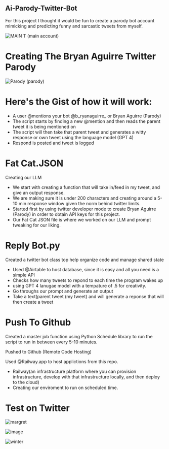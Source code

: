 ## Ai-Parody-Twitter-Bot
For this project I thought it would be fun to create a parody bot account mimicking and predicting funny and sarcastic tweets from myself.


![MAIN T](https://github.com/user-attachments/assets/a1867344-08ce-4e19-9b0a-200180df7fd4)  (main account)
# Creating The Bryan Aguirre Twitter Parody

![Parody](https://github.com/user-attachments/assets/49bf57bd-0c8c-4ec7-8454-fa9a32597577)  (parody)



# Here's the Gist of how it will work:
 - A user @mentions your bot @b_ryanaguirre_ or Bryan Aguirre (Parody)
 - The script starts by finding a new @mention and then reads the parent tweet it is being mentioned on
 - The script will then take that parent tweet and generates a witty response or own tweet using the language model (GPT 4)
 - Respond is posted and tweet is logged


 # Fat Cat.JSON
 Creating our LLM
 - We start with creating a function that will take in/feed in my tweet, and give an output response.
 - We are making sure it is under 200 characters and creating around a 5-10 min response window given the norm behind twitter limits.
 - Started first by using twitter developer mode to create Bryan Aguirre (Parody) in order to obtain API keys for this project.
 - Our Fat Cat JSON file is where we worked on our LLM and prompt tweaking for our liking. 

# Reply Bot.py
 Created a twitter bot class top help organize code and manage shared state
   - Used @Airtable to host database, since it is easy and all you need is a simple API 
   - Checks how many tweets to repond to each time the program wakes up
   - using GPT 4 lanugae model with a tempature of .5 for creativity.
   - Go throughs our prompt and generate an output
   - Take a text(parent tweet (my tweet) and will generate a reponse that will then create a tweet


# Push To Github
Created a master job function using Python Schedule library to run the script to run in between every 5-10 minutes. 

Pushed to Github (Remote Code Hosting)

Used @Railway.app to host applictions from this repo.
- Railway(an infrastructure platform where you can provision infrastructure, develop with that infrastructure locally, and then deploy to the cloud)
- Creating our enviroment to run on scheduled time.


# Test on Twitter 
![margret](https://github.com/user-attachments/assets/0e82c2ee-5ec6-4e51-a680-fa29af36b19a)

![image](https://github.com/user-attachments/assets/23786135-0edd-499c-ba55-cfe506ab59c0)


![winter](https://github.com/user-attachments/assets/99b9dd57-ae56-47f8-bd69-fd54159cfd84)





 
